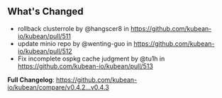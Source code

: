 ## What's Changed
* rollback clusterrole by @hangscer8 in https://github.com/kubean-io/kubean/pull/511
* update minio repo by @wenting-guo in https://github.com/kubean-io/kubean/pull/512
* Fix incomplete ospkg cache judgment by @tu1h in https://github.com/kubean-io/kubean/pull/513


**Full Changelog**: https://github.com/kubean-io/kubean/compare/v0.4.2...v0.4.3
